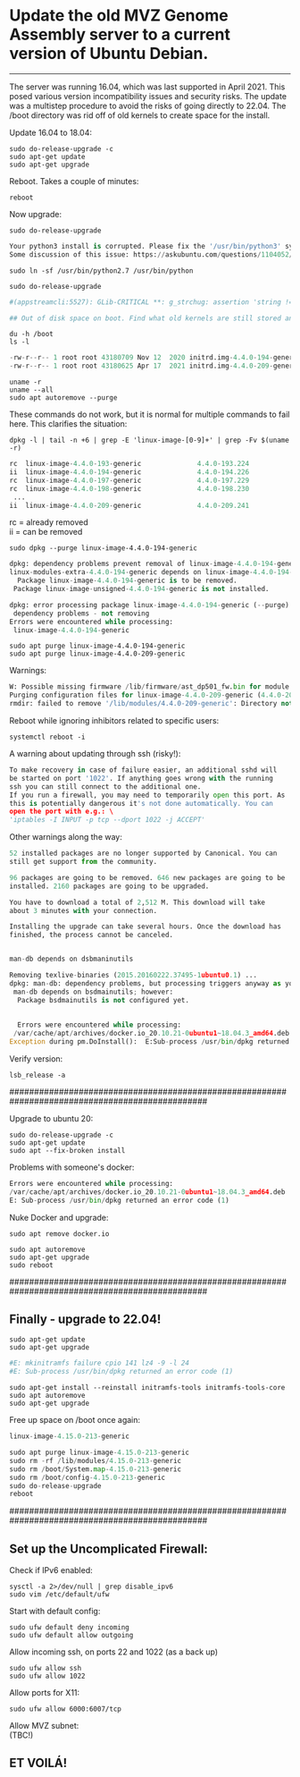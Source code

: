 # Update the old MVZ Genome Assembly server to a current version of  Ubuntu Debian.
***********************************************************************************

The server was running 16.04, which was last supported in April 2021.
This posed various version incompatibility issues and security risks.
The update was a multistep procedure to avoid the risks of going directly to 22.04. The /boot directory was rid off of old kernels to create space for the install.

Update 16.04 to 18.04:
```
sudo do-release-upgrade -c
sudo apt-get update
sudo apt-get upgrade
```
Reboot. Takes a couple of minutes:
```
reboot
```
Now upgrade:
```
sudo do-release-upgrade
```
```python
Your python3 install is corrupted. Please fix the '/usr/bin/python3' symplink
Some discussion of this issue: https://askubuntu.com/questions/1104052/your-python3-install-is-corrupted
```
```
sudo ln -sf /usr/bin/python2.7 /usr/bin/python

sudo do-release-upgrade
```
```python
#(appstreamcli:5527): GLib-CRITICAL **: g_strchug: assertion 'string != NULL' failed

## Out of disk space on boot. Find what old kernels are still stored and can be removed:
```
```
du -h /boot
ls -l
```
```python
-rw-r--r-- 1 root root 43180709 Nov 12  2020 initrd.img-4.4.0-194-generic
-rw-r--r-- 1 root root 43180625 Apr 17  2021 initrd.img-4.4.0-209-generic
```
```
uname -r
uname --all
sudo apt autoremove --purge
```
These commands do not work, but it is normal for multiple commands to fail here. This clarifies the situation:
```
dpkg -l | tail -n +6 | grep -E 'linux-image-[0-9]+' | grep -Fv $(uname -r)
```
```python
rc  linux-image-4.4.0-193-generic              4.4.0-193.224                                   amd64        Signed kernel image generic
ii  linux-image-4.4.0-194-generic              4.4.0-194.226                                   amd64        Signed kernel image generic
rc  linux-image-4.4.0-197-generic              4.4.0-197.229                                   amd64        Signed kernel image generic
rc  linux-image-4.4.0-198-generic              4.4.0-198.230                                   amd64        Signed kernel image generic
 ...
ii  linux-image-4.4.0-209-generic              4.4.0-209.241                                   amd64        Signed kernel image generic
```
rc = already removed \
ii = can be removed
```
sudo dpkg --purge linux-image-4.4.0-194-generic
```
```python
dpkg: dependency problems prevent removal of linux-image-4.4.0-194-generic:
linux-modules-extra-4.4.0-194-generic depends on linux-image-4.4.0-194-generic | linux-image-unsigned-4.4.0-194-generic; however:
  Package linux-image-4.4.0-194-generic is to be removed.
 Package linux-image-unsigned-4.4.0-194-generic is not installed.

dpkg: error processing package linux-image-4.4.0-194-generic (--purge):
 dependency problems - not removing
Errors were encountered while processing:
 linux-image-4.4.0-194-generic
```
```
sudo apt purge linux-image-4.4.0-194-generic
sudo apt purge linux-image-4.4.0-209-generic
```
Warnings:
```python
W: Possible missing firmware /lib/firmware/ast_dp501_fw.bin for module ast
Purging configuration files for linux-image-4.4.0-209-generic (4.4.0-209.241) ...
rmdir: failed to remove '/lib/modules/4.4.0-209-generic': Directory not empty
```

Reboot while ignoring inhibitors related to specific users:
```
systemctl reboot -i
```
A warning about updating through ssh (risky!):

```python
To make recovery in case of failure easier, an additional sshd will 
be started on port '1022'. If anything goes wrong with the running 
ssh you can still connect to the additional one. 
If you run a firewall, you may need to temporarily open this port. As 
this is potentially dangerous it's not done automatically. You can 
open the port with e.g.: \
'iptables -I INPUT -p tcp --dport 1022 -j ACCEPT' 
```

Other warnings along the way:
```python
52 installed packages are no longer supported by Canonical. You can 
still get support from the community. 

96 packages are going to be removed. 646 new packages are going to be 
installed. 2160 packages are going to be upgraded. 

You have to download a total of 2,512 M. This download will take 
about 3 minutes with your connection. 

Installing the upgrade can take several hours. Once the download has 
finished, the process cannot be canceled.


man-db depends on dsbmaninutils

Removing texlive-binaries (2015.20160222.37495-1ubuntu0.1) ...
dpkg: man-db: dependency problems, but processing triggers anyway as you requested:
 man-db depends on bsdmainutils; however:
  Package bsdmainutils is not configured yet.
  
  
  Errors were encountered while processing:
 /var/cache/apt/archives/docker.io_20.10.21-0ubuntu1~18.04.3_amd64.deb
Exception during pm.DoInstall():  E:Sub-process /usr/bin/dpkg returned an error code (1)
```

Verify version:
```
lsb_release -a
```
################################################################################################

Upgrade to ubuntu 20:
```
sudo do-release-upgrade -c
sudo apt-get update
sudo apt --fix-broken install
```
Problems with someone's docker:
```python
Errors were encountered while processing:
/var/cache/apt/archives/docker.io_20.10.21-0ubuntu1~18.04.3_amd64.deb
E: Sub-process /usr/bin/dpkg returned an error code (1)
```

Nuke Docker and upgrade:
```
sudo apt remove docker.io

sudo apt autoremove
sudo apt-get upgrade
sudo reboot
```
################################################################################################

## Finally - upgrade to 22.04!
```
sudo apt-get update
sudo apt-get upgrade
```
```python
#E: mkinitramfs failure cpio 141 lz4 -9 -l 24
#E: Sub-process /usr/bin/dpkg returned an error code (1)
```
```
sudo apt-get install --reinstall initramfs-tools initramfs-tools-core
sudo apt autoremove
sudo apt-get upgrade
```
Free up space on /boot once again:

```python
linux-image-4.15.0-213-generic

sudo apt purge linux-image-4.15.0-213-generic
sudo rm -rf /lib/modules/4.15.0-213-generic
sudo rm /boot/System.map-4.15.0-213-generic
sudo rm /boot/config-4.15.0-213-generic
sudo do-release-upgrade
reboot
```

################################################################################################

## Set up the Uncomplicated Firewall:

Check if IPv6 enabled:
```
sysctl -a 2>/dev/null | grep disable_ipv6
sudo vim /etc/default/ufw
```
Start with default config:
```
sudo ufw default deny incoming
sudo ufw default allow outgoing
```
Allow incoming ssh, on ports 22 and 1022 (as a back up)
```
sudo ufw allow ssh
sudo ufw allow 1022
```
Allow ports for X11:
```
sudo ufw allow 6000:6007/tcp
```
Allow MVZ subnet: \
(TBC!)

## **ET VOILÁ!**

